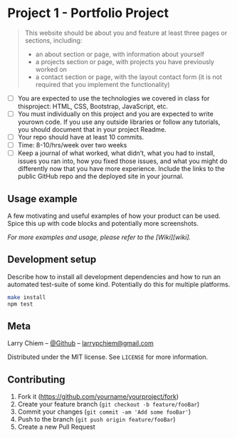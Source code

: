 # Project 1 - Portfolio Project
> This website should be about you and feature at least three pages or sections, including:
> - an about section or page, with information about yourself
> - a projects section or page, with projects you have previously worked on
> - a contact section or page, with the layout contact form (it is not required that you implement the functionality)


- [ ] You are expected to use the technologies we covered in class for thisproject: HTML, CSS, Bootstrap, JavaScript, etc.
- [ ] You must individually on this project and you are expected to write yourown code. If you use any outside libraries or follow any tutorials, you should document that in your project Readme.
- [ ] Your repo should have at least 10 commits.
- [ ] Time: 8-10/hrs/week over two weeks
- [ ] Keep a journal of what worked, what didn’t, what you had to install, issues you ran into, how you fixed those issues, and what you might do differently now that you have more experience. Include the links to the public GitHub repo and the deployed site in your journal.

## Usage example

A few motivating and useful examples of how your product can be used. Spice this up with code blocks and potentially more screenshots.

_For more examples and usage, please refer to the [Wiki][wiki]._

## Development setup

Describe how to install all development dependencies and how to run an automated test-suite of some kind. Potentially do this for multiple platforms.

```sh
make install
npm test
```

## Meta

Larry Chiem – [@Github](https://github.com/chiemychanga) – larrypchiem@gmail.com

Distributed under the MIT license. See ``LICENSE`` for more information.

## Contributing

1. Fork it (<https://github.com/yourname/yourproject/fork>)
2. Create your feature branch (`git checkout -b feature/fooBar`)
3. Commit your changes (`git commit -am 'Add some fooBar'`)
4. Push to the branch (`git push origin feature/fooBar`)
5. Create a new Pull Request

<!-- Markdown link & img dfn's -->
[bootstrap]: https://html5up.net/miniport
